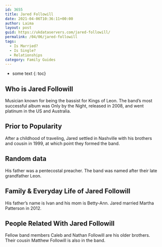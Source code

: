 ```yaml
---
id: 3655
title: Jared Followill
date: 2021-04-06T10:36:11+00:00
author: Laima
layout: post
guid: https://ukdataservers.com/jared-followill/
permalink: /04/06/jared-followill
tags:
  - Is Married?
  - Is Single?
  - Relationships
category: Family Guides
---
```


* some text
{: toc}


## Who is Jared Followill
                  
                  
                  
Musician known for being the bassist for Kings of Leon. The band&#8217;s most successful album was Only by the Night, released in 2008, and went platinum in the US and Australia.
                  
              
            
              
            
                
                
                
## Prior to Popularity
                  
                  
                  
After a childhood of traveling, Jared settled in Nashville with his brothers and cousin in 1999, at which point they formed the band.
                  
              
            
              
            
                
                
                
## Random data
                  
                  
                  
His father was a pentecostal preacher. The band was named after their late grandfather Leon.
                  
              
            
              
            
                
                
                
## Family & Everyday Life of Jared Followill
                  
                  
                  
His father&#8217;s name is Ivan and his mom is Betty-Ann. Jared married Martha Patterson in 2012.
                  
              
            
              
            
                
                
                
## People Related With Jared Followill
                  
                  
                  
Fellow band members Caleb and Nathan Followill are his older brothers. Their cousin Matthew Followill is also in the band.
                  
              
            
              
            
                
              
            
              
              
            
            
              
            
          
          
          